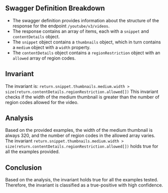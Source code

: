 ## Swagger Definition Breakdown
- The swagger definition provides information about the structure of the response for the endpoint `/youtube/v3/videos`.
- The response contains an array of items, each with a `snippet` and `contentDetails` object.
- The `snippet` object contains a `thumbnails` object, which in turn contains a `medium` object with a `width` property.
- The `contentDetails` object contains a `regionRestriction` object with an `allowed` array of region codes.

## Invariant
The invariant is: `return.snippet.thumbnails.medium.width > size(return.contentDetails.regionRestriction.allowed[])`
This invariant checks if the width of the medium thumbnail is greater than the number of region codes allowed for the video.

## Analysis
Based on the provided examples, the width of the medium thumbnail is always 320, and the number of region codes in the allowed array varies. The invariant `return.snippet.thumbnails.medium.width > size(return.contentDetails.regionRestriction.allowed[])` holds true for all the examples provided.

## Conclusion
Based on the analysis, the invariant holds true for all the examples tested. Therefore, the invariant is classified as a true-positive with high confidence.
